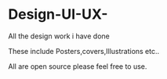 # Design-UI-UX-
All the design work i have done 

These include Posters,covers,Illustrations etc..

All are open source please feel free to use.
